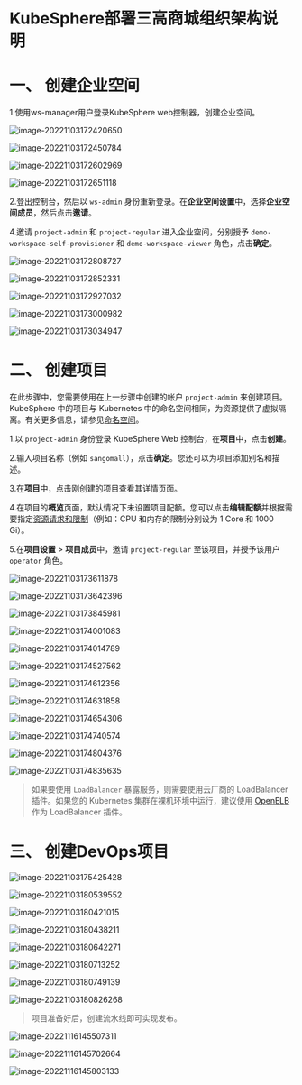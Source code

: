 # KubeSphere部署三高商城组织架构说明



# 一、 创建企业空间



1.使用ws-manager用户登录KubeSphere  web控制器，创建企业空间。

![image-20221103172420650](Kubesphere部署三高商城组织架构说明.assets/image-20221103172420650.png)



![image-20221103172450784](Kubesphere部署三高商城组织架构说明.assets/image-20221103172450784.png)



![image-20221103172602969](Kubesphere部署三高商城组织架构说明.assets/image-20221103172602969.png)



![image-20221103172651118](Kubesphere部署三高商城组织架构说明.assets/image-20221103172651118.png)





2.登出控制台，然后以 `ws-admin` 身份重新登录。在**企业空间设置**中，选择**企业空间成员**，然后点击**邀请**。

4.邀请 `project-admin` 和 `project-regular` 进入企业空间，分别授予 `demo-workspace-self-provisioner` 和 `demo-workspace-viewer` 角色，点击**确定**。



![image-20221103172808727](Kubesphere部署三高商城组织架构说明.assets/image-20221103172808727.png)



![image-20221103172852331](Kubesphere部署三高商城组织架构说明.assets/image-20221103172852331.png)



![image-20221103172927032](Kubesphere部署三高商城组织架构说明.assets/image-20221103172927032.png)



![image-20221103173000982](Kubesphere部署三高商城组织架构说明.assets/image-20221103173000982.png)





![image-20221103173034947](Kubesphere部署三高商城组织架构说明.assets/image-20221103173034947.png)





# 二、 创建项目

在此步骤中，您需要使用在上一步骤中创建的帐户 `project-admin` 来创建项目。KubeSphere 中的项目与 Kubernetes 中的命名空间相同，为资源提供了虚拟隔离。有关更多信息，请参见[命名空间](https://kubernetes.io/zh/docs/concepts/overview/working-with-objects/namespaces/)。

1.以 `project-admin` 身份登录 KubeSphere Web 控制台，在**项目**中，点击**创建**。

2.输入项目名称（例如 `sangomall`），点击**确定**。您还可以为项目添加别名和描述。

3.在**项目**中，点击刚创建的项目查看其详情页面。

4.在项目的**概览**页面，默认情况下未设置项目配额。您可以点击**编辑配额**并根据需要指定[资源请求和限制](https://v3-2.docs.kubesphere.io/zh/docs/workspace-administration/project-quotas/)（例如：CPU 和内存的限制分别设为 1 Core 和 1000 Gi）。

5.在**项目设置** > **项目成员**中，邀请 `project-regular` 至该项目，并授予该用户 `operator` 角色。



![image-20221103173611878](Kubesphere部署三高商城组织架构说明.assets/image-20221103173611878.png)





![image-20221103173642396](Kubesphere部署三高商城组织架构说明.assets/image-20221103173642396.png)



![image-20221103173845981](Kubesphere部署三高商城组织架构说明.assets/image-20221103173845981.png)



![image-20221103174001083](Kubesphere部署三高商城组织架构说明.assets/image-20221103174001083.png)





![image-20221103174014789](Kubesphere部署三高商城组织架构说明.assets/image-20221103174014789.png)





![image-20221103174527562](Kubesphere部署三高商城组织架构说明.assets/image-20221103174527562.png)





![image-20221103174612356](Kubesphere部署三高商城组织架构说明.assets/image-20221103174612356.png)



![image-20221103174631858](Kubesphere部署三高商城组织架构说明.assets/image-20221103174631858.png)





![image-20221103174654306](Kubesphere部署三高商城组织架构说明.assets/image-20221103174654306.png)





![image-20221103174740574](Kubesphere部署三高商城组织架构说明.assets/image-20221103174740574.png)



![image-20221103174804376](Kubesphere部署三高商城组织架构说明.assets/image-20221103174804376.png)



![image-20221103174835635](Kubesphere部署三高商城组织架构说明.assets/image-20221103174835635.png)





>如果要使用 `LoadBalancer` 暴露服务，则需要使用云厂商的 LoadBalancer 插件。如果您的 Kubernetes 集群在裸机环境中运行，建议使用 [OpenELB](https://github.com/kubesphere/openelb) 作为 LoadBalancer 插件。







# 三、 创建DevOps项目

![image-20221103175425428](Kubesphere部署三高商城组织架构说明.assets/image-20221103175425428.png)





![image-20221103180539552](Kubesphere部署三高商城组织架构说明.assets/image-20221103180539552.png)









![image-20221103180421015](Kubesphere部署三高商城组织架构说明.assets/image-20221103180421015.png)



![image-20221103180438211](Kubesphere部署三高商城组织架构说明.assets/image-20221103180438211.png)



![image-20221103180642271](Kubesphere部署三高商城组织架构说明.assets/image-20221103180642271.png)







![image-20221103180713252](Kubesphere部署三高商城组织架构说明.assets/image-20221103180713252.png)





![image-20221103180749139](Kubesphere部署三高商城组织架构说明.assets/image-20221103180749139.png)



![image-20221103180826268](Kubesphere部署三高商城组织架构说明.assets/image-20221103180826268.png)





> 项目准备好后，创建流水线即可实现发布。





![image-20221116145507311](Kubesphere部署三高商城组织架构说明.assets/image-20221116145507311.png)



![image-20221116145702664](Kubesphere部署三高商城组织架构说明.assets/image-20221116145702664.png)



![image-20221116145803133](Kubesphere部署三高商城组织架构说明.assets/image-20221116145803133.png)







